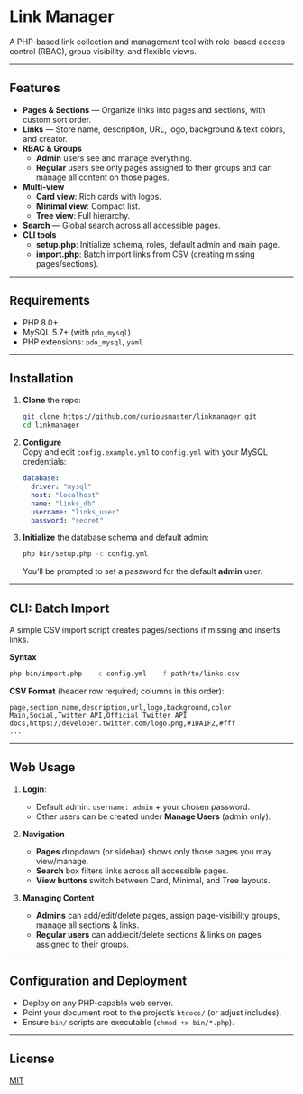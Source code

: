 # Link Manager

A PHP-based link collection and management tool with role-based access control (RBAC), group visibility, and flexible views.

---

## Features

- **Pages & Sections** — Organize links into pages and sections, with custom sort order.
- **Links** — Store name, description, URL, logo, background & text colors, and creator.
- **RBAC & Groups**  
  - **Admin** users see and manage everything.  
  - **Regular** users see only pages assigned to their groups and can manage all content on those pages.
- **Multi-view**  
  - **Card view**: Rich cards with logos.  
  - **Minimal view**: Compact list.  
  - **Tree view**: Full hierarchy.
- **Search** — Global search across all accessible pages.
- **CLI tools**  
  - **setup.php**: Initialize schema, roles, default admin and main page.  
  - **import.php**: Batch import links from CSV (creating missing pages/sections).

---

## Requirements

- PHP 8.0+  
- MySQL 5.7+ (with `pdo_mysql`)  
- PHP extensions: `pdo_mysql`, `yaml`  

---

## Installation

1. **Clone** the repo:  
   ```bash
   git clone https://github.com/curiousmaster/linkmanager.git
   cd linkmanager
   ```

2. **Configure**  
   Copy and edit `config.example.yml` to `config.yml` with your MySQL credentials:
   ```yaml
   database:
     driver: "mysql"
     host: "localhost"
     name: "links_db"
     username: "links_user"
     password: "secret"
   ```

3. **Initialize** the database schema and default admin:  
   ```bash
   php bin/setup.php -c config.yml
   ```
   You’ll be prompted to set a password for the default **admin** user.

---

## CLI: Batch Import

A simple CSV import script creates pages/sections if missing and inserts links.

**Syntax**  
```bash
php bin/import.php   -c config.yml   -f path/to/links.csv
```

**CSV Format** (header row required; columns in this order):  
```csv
page,section,name,description,url,logo,background,color
Main,Social,Twitter API,Official Twitter API docs,https://developer.twitter.com/logo.png,#1DA1F2,#fff
...
```

---

## Web Usage

1. **Login**:  
   - Default admin: `username: admin` + your chosen password.  
   - Other users can be created under **Manage Users** (admin only).

2. **Navigation**  
   - **Pages** dropdown (or sidebar) shows only those pages you may view/manage.  
   - **Search** box filters links across all accessible pages.  
   - **View buttons** switch between Card, Minimal, and Tree layouts.

3. **Managing Content**  
   - **Admins** can add/edit/delete pages, assign page-visibility groups, manage all sections & links.  
   - **Regular users** can add/edit/delete sections & links on pages assigned to their groups.

---

## Configuration and Deployment

- Deploy on any PHP-capable web server.  
- Point your document root to the project’s `htdocs/` (or adjust includes).  
- Ensure `bin/` scripts are executable (`chmod +x bin/*.php`).

---

## License

[MIT](LICENSE)
